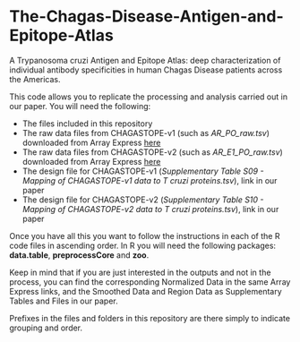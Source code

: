 # The-Chagas-Disease-Antigen-and-Epitope-Atlas
A Trypanosoma cruzi Antigen and Epitope Atlas: deep characterization of individual antibody specificities in human Chagas Disease patients across the Americas.

This code allows you to replicate the processing and analysis carried out in our paper. You will need the following:

* The files included in this repository
* The raw data files from CHAGASTOPE-v1 (such as *AR_PO_raw.tsv*) downloaded from Array Express [here](https://www.ebi.ac.uk/arrayexpress/experiments/E-MTAB-11651/)
* The raw data files from CHAGASTOPE-v2 (such as *AR_E1_PO_raw.tsv*) downloaded from Array Express [here](https://www.ebi.ac.uk/arrayexpress/experiments/E-MTAB-11655/)
* The design file for CHAGASTOPE-v1 (*Supplementary Table S09 - Mapping of CHAGASTOPE-v1 data to T cruzi proteins.tsv*), link in our paper
* The design file for CHAGASTOPE-v2 (*Supplementary Table S10 - Mapping of CHAGASTOPE-v2 data to T cruzi proteins.tsv*), link in our paper

Once you have all this you want to follow the instructions in each of the R code files in ascending order. In R you will need the following packages: **data.table**, 
**preprocessCore** and **zoo**. 

Keep in mind that if you are just interested in the outputs and not in the process, you can find the corresponding Normalized Data in the same Array Express links, and the Smoothed Data and Region Data as Supplementary Tables and Files in our paper.

Prefixes in the files and folders in this repository are there simply to indicate grouping and order.
